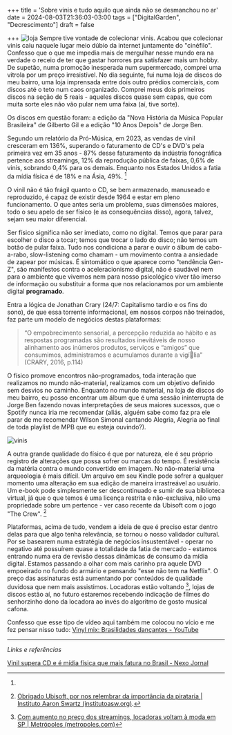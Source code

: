 +++
title = 'Sobre vinis e tudo aquilo que ainda não se desmanchou no ar'
date = 2024-08-03T21:36:03-03:00
tags = ["DigitalGarden", "Decrescimento"]
draft = false

+++
![loja](/imagesposts/lojadevinis.jpg)
Sempre tive vontade de colecionar vinis. Acabou que colecionar vinis caiu naquele lugar meio dúbio da internet juntamente do "cinéfilo". Confesso que o que me impedia mais de mergulhar nesse mundo era na verdade o receio de ter que gastar horrores pra satisfazer mais um hobby. De supetão, numa promoção inesperada num supermercado, comprei uma vitrola por um preço irresistível. No dia seguinte, fui numa loja de discos do meu bairro, uma loja imprensada entre dois outro prédios comerciais, com discos até o teto num caos organizado. Comprei meus dois primeiros discos na seção de 5 reais - aqueles discos quase sem capas, que com muita sorte eles não vão pular nem uma faixa (aí, tive sorte).

Os discos em questão foram: a edição da "Nova História da Música Popular Brasileira" de Gilberto Gil e a edição "10 Anos Depois" de Jorge Ben.

Segundo um relatório da Pró-Música, em 2023, as vendas de vinil cresceram em 136%, superando o faturamento de CD's e DVD's pela primeira vez em 35 anos - 87% desse faturamento da indústria fonográfica pertence aos streamings, 12% da reprodução pública de faixas, 0,6% de vinis, sobrando 0,4% para os demais. Enquanto nos Estados Unidos a fatia da mídia física é de 18% e na Ásia, 49%. [^1]

O vinil não é tão frágil quanto o CD, se bem armazenado, manuseado e reproduzido, é capaz de existir desde 1964 e estar em pleno funcionamento. O que antes seria um problema, suas dimensões maiores, todo o seu apelo de ser físico (e as consequências disso), agora, talvez, sejam seu maior diferencial.

Ser físico significa não ser imediato, como no digital. Temos que parar para escolher o disco a tocar; temos que trocar o lado do disco; não temos um botão de pular faixa. Tudo nos condiciona a parar e ouvir o álbum de cabo-a-rabo, slow-listening como chamam - um movimento contra a ansiedade de zapear por músicas. É sintomático o que aparece como "tendência Gen-Z", são manifestos contra o aceleracionismo digital, não é saudável nem para o ambiente que vivemos nem para nosso psicológico viver tão imerso de informação ou substituir a forma que nos relacionamos por um ambiente digital **programado**. 

Entra a lógica de Jonathan Crary (24/7: Capitalismo tardio e os fins do sono), de que essa torrente informacional, em nossos corpos não treinados, faz parte um modelo de negócios destas plataformas:
>“O empobrecimento sensorial, a percepção reduzida ao hábito e as respostas programadas são resultados inevitáveis de nosso alinhamento aos inúmeros produtos, serviços e “amigos” que consumimos, administramos e acumulamos durante a vigília” (CRARY, 2016, p.114)

O físico promove encontros não-programados, toda interação que realizamos no mundo não-material, realizamos com um objetivo definido sem desvios no caminho. Enquanto no mundo material, na loja de discos do meu bairro, eu posso encontrar um álbum que é uma sessão ininterrupta de Jorge Ben fazendo novas interpretações de seus maiores sucessos, que o Spotify nunca iria me recomendar (aliás, alguém sabe como faz pra ele parar de me recomendar Wilson Simonal cantando Alegria, Alegria ao final de toda playlist de MPB que eu esteja ouvindo?).

![vinis](/imagesposts/vinisquecomprei.jpg)

A outra grande qualidade do físico é que por natureza, ele é seu próprio registro de alterações que possa sofrer ou marcas do tempo. É resistência da matéria contra o mundo convertido em imagem. No não-material uma arqueologia é mais difícil. Um arquivo em seu Kindle pode sofrer a qualquer momento uma alteração em sua edição de maneira irrastreável ao usuário. Um e-book pode simplesmente ser descontinuado e sumir de sua biblioteca virtual, já que o que temos é uma licença restrita e não-exclusiva, não uma propriedade sobre um pertence - ver caso recente da Ubisoft com o jogo "The Crew". [^2]

Plataformas, acima de tudo, vendem a ideia de que é preciso estar dentro delas para que algo tenha relevância, se tornou o nosso validador cultural. Por se basearem numa estratégia de negócios insustentável - operar no negativo até possuírem quase a totalidade da fatia de mercado - estamos entrando numa era de revisão dessas dinâmicas de consumo da mídia digital. Estamos passando a olhar com mais carinho pra aquele DVD empoeirado no fundo do armário e pensando "esse não tem na Netflix". O preço das assinaturas está aumentando por conteúdos de qualidade duvidosa que nem mais assistimos. Locadoras estão voltando [^3], lojas de discos estão aí, no futuro estaremos recebendo indicação de filmes do senhorzinho dono da locadora ao invés do algoritmo de gosto musical cafona.

Confesso que esse tipo de vídeo aqui também me colocou no vício e me fez pensar nisso tudo:
[Vinyl mix: Brasilidades dançantes - YouTube](https://www.youtube.com/watch?v=v-Y7CCijYkk)


---
*Links e referências*
[^1]: 
[Vinil supera CD e é mídia física que mais fatura no Brasil - Nexo Jornal](https://www.nexojornal.com.br/extra/2024/03/21/vendas-vinil-cds-musica-brasil#:~:text=As%20receitas%20com%20vendas%20de,quinta%2Dfeira%20(21).)
[^2]: [Obrigado Ubisoft, por nos relembrar da importância da pirataria | Instituto Aaron Swartz (institutoasw.org)](https://institutoasw.org/2024/04/23/obrigado-ubisoft-por-nos-relembrar-da-importancia-da-pirataria/).
[^3]: [Com aumento no preço dos streamings, locadoras voltam à moda em SP | Metrópoles (metropoles.com)](https://www.metropoles.com/sao-paulo/aumento-streamings-locadoras-voltam-sp)